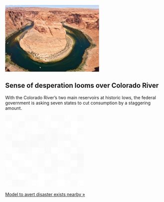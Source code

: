 
![Sense of desperation looms over Colorado River](./20220905235726.png)
## Sense of desperation looms over Colorado River

With the Colorado River’s two main reservoirs at historic lows, the federal government is asking seven states to cut consumption by a staggering amount.

![pic](../square_bg.png)

[Model to avert disaster exists nearby »](https://www.yahoo.com/news/climate-change-ravaging-colorado-river-114352881.html)
